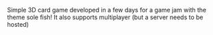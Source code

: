 Simple 3D card game developed in a few days for a game jam with the theme sole fish!
It also supports multiplayer (but a server needs to be hosted)
